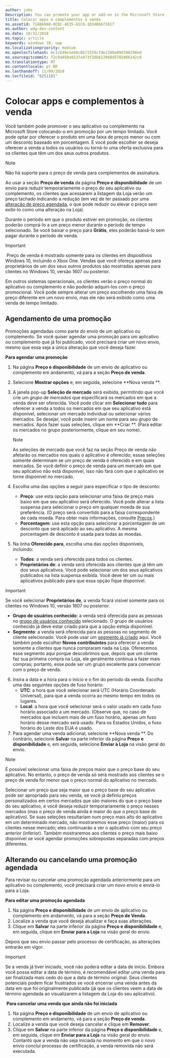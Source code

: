 ```yaml
---
author: jnHs
Description: You can promote your app or add-on in the Microsoft Store by putting it on sale for a limited time.
title: Colocar apps e complementos à venda
ms.assetid: 71ABA960-0CDC-4E35-A1C8-1D34B6673817
ms.author: wdg-dev-content
ms.date: 10/31/2018
ms.topic: article
keywords: windows 10, uwp
ms.localizationpriority: medium
ms.openlocfilehash: 6c1c646e1e60c6b71559cfde1280a09d380298ed
ms.sourcegitcommit: f2c9a050a9137a473f28b613968d5782866142c6
ms.translationtype: MT
ms.contentlocale: pt-BR
ms.lasthandoff: 11/09/2018
ms.locfileid: "6251181"
---
```

# <a name="put-apps-and-add-ons-on-sale"></a>Colocar apps e complementos à venda

Você também pode promover o seu aplicativo ou complemento na Microsoft Store colocando-o em promoção por um tempo limitado. Você pode optar por oferecer o produto em uma faixa de preços menor ou com um desconto baseado em porcentagem. E você pode escolher se deseja oferecer a venda a todos os usuários ou torná-lo uma oferta exclusiva para os clientes que têm um dos seus outros produtos.

> [!NOTE]
> Não há suporte para o preço de venda para complementos de assinatura.

Ao usar a seção **Preço de venda** da página **Preço e disponibilidade** de um envio para reduzir temporariamente o preço do seu aplicativo ou complemento, os clientes que acessarem a listagem da Loja verão um preço tachado indicando a redução (em vez de ter passado por uma [alteração de preço agendada](set-and-schedule-app-pricing.md#schedule-price-changes), o que pode reduzir ou elevar o preço sem exibi-lo como uma alteração na Loja). 

Durante o período em que o produto estiver em promoção, os clientes poderão comprá-lo a um preço menor durante o período de tempo selecionado. Se você baixar o preço para **Grátis**, eles poderão baixá-lo sem pagar durante o período de venda.

> [!IMPORTANT]
> Preço de venda é mostrado somente para os clientes em dispositivos Windows 10, incluindo o Xbox One. Vendas que você ofereça apenas para proprietários de um dos seus outros produtos são mostradas apenas para clientes no Windows 10, versão 1607 ou posterior.
> 
> Em outros sistemas operacionais, os clientes verão o preço normal do aplicativo ou complemento e não poderão adquiri-los com o preço promocional. Você pode sempre alterar um preço escolhendo uma faixa de preço diferente em um novo envio, mas ele não será exibido como uma venda de tempo limitado.


## <a name="scheduling-a-sale"></a>Agendamento de uma promoção

Promoções agendadas como parte do envio de um aplicativo ou complemento. Se você quiser agendar uma promoção para um aplicativo ou complemento que já foi publicado, você precisará criar um novo envio, mesmo que essa seja a única alteração que você deseja fazer.

**Para agendar uma promoção**

1. Na página **Preço e disponibilidade** de um envio de aplicativo ou complemento em andamento, vá para a seção **Preço de venda**.
2. Selecione **Mostrar opções** e, em seguida, selecione **Nova venda **.
3. A janela pop-up **Seleção de mercado** será exibida, permitindo que você crie um *grupo de mercados* que especificará os mercados em que a venda deve ser oferecida. Você pode clicar em **Selecionar tudo** para oferecer a venda a todos os mercados em que seu aplicativo está disponível, selecionar um mercado individual ou selecionar vários mercados. Se desejar, você pode inserir um nome para seu grupo de mercados. Após fazer suas seleções, clique em **Criar **. (Para editar os mercados no grupo posteriormente, clique em seu nome).

   > [!NOTE]
   > As seleções de mercado que você faz na seção Preço de venda não afetarão os mercados nos quais o aplicativo é oferecido; essas seleções somente determinam se um preço de venda é oferecido e em quais mercados. Se você definir o preço de venda para um mercado em que seu aplicativo não está disponível, isso não fará com que o aplicativo se torne disponível no mercado.
4. Escolha uma das opções a seguir para especificar o tipo de desconto:
   - **Preço**: use esta opção para selecionar uma faixa de preço mais baixo em que seu aplicativo será oferecido. Você pode alterar a lista suspensa para selecionar o preço em qualquer moeda de sua preferência. (O preço será convertido para a faixa correspondente de cada moeda. Para obter mais informações, consulte [Preços](set-app-pricing-and-availability.md).)
   - **Porcentagem**: use esta opção para selecionar a porcentagem de um desconto que será aplicado ao seu aplicativo. A mesma porcentagem de desconto é usada para todas as moedas.
5. Na linha **Oferecido para**, escolha uma das opções disponíveis, incluindo:
   - **Todos**: a venda será oferecida para todos os clientes.
   - **Proprietários de**: a venda será oferecida aos clientes que já têm um dos seus aplicativos. Você pode selecionar um dos seus aplicativos publicados na lista suspensa exibida. Você deve ter um ou mais aplicativos publicado para que essa opção fique disponível.

  > [!IMPORTANT]
  > Se você selecionar **Proprietários de**, a venda ficará visível somente para os clientes no Windows 10, versão 1607 ou posterior.

   - **Grupo de usuários conhecido**: a venda será oferecida para as pessoas no [grupo de usuários conhecido](create-known-user-groups.md) selecionado. O grupo de usuários conhecido já deve estar criado para que a opção esteja disponível.
   - **Segmento**: a venda será oferecida para as pessoas no segmento de cliente selecionado. Você pode usar um [segmento já criado](create-customer-segments.md) aqui. Você também pode escolher **Novos contribuintes** para oferecer a venda somente a clientes que nunca compraram nada na Loja. Oferecemos esse segmento aqui porque descobrimos que, depois que um cliente faz sua primeira compra na Loja, ele geralmente continua a fazer mais compras; portanto, esse pode ser um grupo excelente para convencer com o preço de venda.
6. Insira a data e a hora para o início e o fim do período da venda. Escolha uma das seguintes opções de fuso horário:
   - **UTC**: a hora que você selecionar será UTC (Horário Coordenado Universal), para que a venda ocorra ao mesmo tempo em todos os lugares.
   - **Local**: a hora que você selecionar será o valor usado em cada fuso horário associado a um mercado. (Observe que, no caso de mercados que incluem mais de um fuso horário, apenas um fuso horário desse mercado será usado. Para os Estados Unidos, o fuso horário do Leste dos EUA é usado.
7. Para agendar uma venda adicional, selecione **Nova venda **. Do contrário, selecione **Salvar** na parte inferior da página **Preço e disponibilidade** e, em seguida, selecione **Enviar à Loja** na visão geral do envio.

> [!NOTE]
> É possível selecionar uma faixa de preços maior que o preço base do seu aplicativo. No entanto, o preço de venda só será mostrado aos clientes se o preço de venda for menor que o preço normal do aplicativo no mercado.
>
> Selecionar um preço que seja maior que o preço base do seu aplicativo pode ser apropriado para seu venda, se você já definiu preços personalizados em certos mercados que são maiores do que o preço base do seu aplicativo, e você deseja reduzir temporariamente o preço nesses mercados (mas o preço de venda ainda é maior do que o preço base do aplicativo). Se suas seleções resultariam num preço mais alto do aplicativo em um determinado mercado, não mostraremos esse preço (maior) para os clientes nesse mercado; eles continuarão a ver o aplicativo com seu preço anterior (inferior). Também mostraremos aos clientes o preço mais baixo disponível se você agendar promoções sobrepostas separadas com preços diferentes.

## <a name="changing-or-canceling-a-scheduled-sale"></a>Alterando ou cancelando uma promoção agendada

Para revisar ou cancelar uma promoção agendada anteriormente para um aplicativo ou complemento, você precisará criar um novo envio e enviá-lo para a Loja.

**Para editar uma promoção agendada**

1.  Na página **Preço e disponibilidade** de um envio de aplicativo ou complemento em andamento, vá para a seção **Preço de Venda**.
2.  Localize a venda que você deseja atualizar e faça suas alterações.
3.  Clique em **Salvar** na parte inferior da página **Preço e disponibilidade** e, em seguida, clique em **Enviar para a Loja** na visão geral do envio.

Depois que seu envio passar pelo processo de certificação, as alterações entrarão em vigor.

> [!IMPORTANT]
> Se a venda já tiver iniciado, você não poderá editar a data de início. Embora você possa editar a data de término, é recomendável editar uma venda para ser finalizada mais cedo do que a data de término original. Seus clientes potenciais podem ficar frustrados se você encerrar uma venda antes da data em que foi originalmente publicada (já que os clientes veem a data de término agendada ao visualizarem a listagem da Loja do seu aplicativo).

 **Para cancelar uma venda que ainda não foi iniciada**

1.  Na página **Preço e disponibilidade** de um envio de aplicativo ou complemento em andamento, vá para a seção **Preço de venda**.
2.  Localize a venda que você deseja cancelar e clique em **Remover**.
3.  Clique em **Salvar** na parte inferior da página **Preço e disponibilidade** e, em seguida, clique em **Enviar para a Loja** na visão geral do envio. Contanto que a venda não seja iniciada no momento em que o novo envio conclui processo de certificação, a venda removida não será executada.




